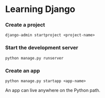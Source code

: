 # Learning Django

### Create a project

```
django-admin startproject <project-name>
```

### Start the development server

```
python manage.py runserver
```

### Create an app

```
python manage.py startapp <app-name>
```
An app can live anywhere on the Python path.
